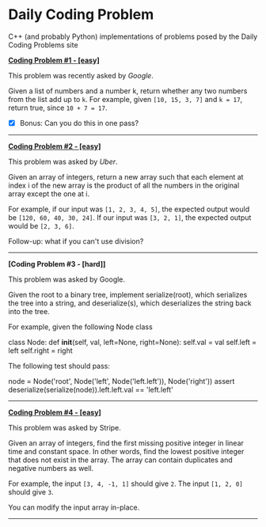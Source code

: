 # Daily Coding Problem
C++ (and probably Python) implementations of problems posed by the Daily Coding Problems site

**[Coding Problem #1 - [easy]](https://github.com/RossSusic/dailycodingproblem/blob/master/001/sum2.cpp "Asked by Google - [easy]")**

This problem was recently asked by _Google_.

Given a list of numbers and a number k, return whether any two numbers from the list add up to ```k```.
For example, given ```[10, 15, 3, 7]``` and ```k = 17```, return true, since ```10 + 7 = 17```.

* [x] Bonus: Can you do this in one pass?

---

**[Coding Problem #2 - [easy]](https://github.com/RossSusic/dailycodingproblem/blob/master/002/uber.cpp "Asked by Uber - [easy]")**

This problem was asked by _Uber_.

Given an array of integers, return a new array such that each element at index i of the new array is the product of all the numbers in the original array except the one at i.

For example, if our input was ```[1, 2, 3, 4, 5]```, the expected output would be ```[120, 60, 40, 30, 24]```. If our input was ```[3, 2, 1]```, the expected output would be ```[2, 3, 6]```.

Follow-up: what if you can't use division?

---

**[Coding Problem #3 - [hard]]**

This problem was asked by Google.

Given the root to a binary tree, implement serialize(root), which serializes the tree into a string, and deserialize(s), which deserializes the string back into the tree.

For example, given the following Node class

class Node:
    def __init__(self, val, left=None, right=None):
        self.val = val
        self.left = left
        self.right = right

The following test should pass:

node = Node('root', Node('left', Node('left.left')), Node('right'))
assert deserialize(serialize(node)).left.left.val == 'left.left'

---

**[Coding Problem #4 - [easy]](https://github.com/RossSusic/dailycodingproblem/blob/master/004/first.cpp "Asked by Stripe - [easy]")**

This problem was asked by Stripe.

Given an array of integers, find the first missing positive integer in linear time and constant space. In other words, find the lowest positive integer that does not exist in the array. The array can contain duplicates and negative numbers as well.

For example, the input ```[3, 4, -1, 1]``` should give ```2```. The input ```[1, 2, 0]``` should give ```3```.

You can modify the input array in-place.

---
